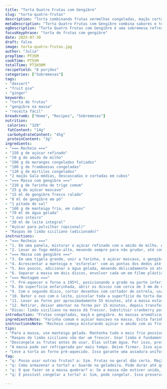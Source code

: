 ```yaml
---
title: "Torta Quatro Frutas com Gengibre"
slug: "torta-quatro-frutas"
description: "Torta combinando frutas vermelhas congeladas, maçãs cortadas em cubos e um toque de gengibre fresco e em pó na massa. Cobertura crocante com açúcar mascavo e especiarias, assada até dourar. Revela mistura agridoce, textura macia da fruta e crocância da crosta. Tempo de preparo total aproximado de 1h15. Rende 8 porções generosas. Ideal para sobremesa com cafés e chás, mantém até quatro dias refrigerada. Alteração na quantidade de ingredientes para equilibrar sabor e textura, substituição de cranberry por mirtilo e acréscimo de raspas de limão para frescor."
metaDescription: "Torta Quatro Frutas com Gengibre combina sabores e texturas. Frutas congeladas, maçãs, gengibre, tudo em uma torta crocante deliciosa."
ogDescription: "Torta Quatro Frutas com Gengibre é uma sobremesa refrescante e crocante. Ideal para acompanhar um café e compartilhar momentos."
focusKeyphrase: "torta de frutas com gengibre"
date: 2025-07-30
draft: false
image: torta-quatro-frutas.jpg
author: "Julia"
prepTime: PT35M
cookTime: PT55M
totalTime: PT1H30M
recipeYield: "8 porções"
categories: ["Sobremesas"]
tags:
- "dessert"
- "fruit pie"
- "ginger"
keywords:
- "torta de frutas"
- "gengibre na massa"
- "receita fácil"
breadcrumb: ["Home", "Recipes", "Sobremesas"]
nutrition: 
 calories: "320"
 fatContent: "14g"
 carbohydrateContent: "45g"
 proteinContent: "3g"
ingredients:
- "=== Recheio ==="
- "150 g de açúcar refinado"
- "20 g de amido de milho"
- "200 g de morangos congelados fatiados"
- "180 g de framboesas congeladas"
- "120 g de mirtilos congelados"
- "2 maçãs Gala médias, descascadas e cortadas em cubos"
- "=== Massa com gengibre ==="
- "210 g de farinha de trigo comum"
- "25 g de açúcar mascavo"
- "15 ml de gengibre fresco ralado"
- "8 ml de gengibre em pó"
- "1 pitada de sal"
- "160 g de manteiga fria, em cubos"
- "70 ml de água gelada"
- "1 ovo inteiro"
- "30 ml de leite integral"
- "Açúcar para polvilhar (opcional)"
- "Raspas de limão siciliano (adicionado)"
instructions:
- "=== Recheio ==="
- "1. Em uma panela, misturar o açúcar refinado com o amido de milho. Adicionar todas as frutas congeladas e as maçãs em cubos, envolver bem no açúcar."
- "2. Levar ao fogo médio-alto, mexendo sempre para não grudar, até começar a ferver e engrossar levemente. Retirar do fogo, deixar esfriar um pouco, cobrir e levar à geladeira enquanto prepara a massa."
- "=== Massa com gengibre ==="
- "3. Em uma tigela grande, unir a farinha, o açúcar mascavo, o gengibre ralado e em pó, e o sal. Misturar rapidamente para distribuir os ingredientes secos."
- "4. Acrescentar a manteiga e 'esfarelar' com as pontas dos dedos até obter uma textura com pedaços pequenos, quase de ervilha."
- "5. Aos poucos, adicionar a água gelada, mexendo delicadamente só até a massa começar a se formar, ainda devendo ficar com caroços visíveis de manteiga."
- "6. Separar a massa em dois discos, envolver cada um em filme plástico e refrigerar por cerca de 1 hora para firmar e facilitar o manuseio."
- "=== Montagem ==="
- "7. Pré-aquecer o forno a 195ºC, posicionando a grade na parte inferior para melhor cocção da base."
- "8. Em superfície enfarinhada, abrir os discos com cerca de 3 mm de espessura. Um disco forra a forma de 23 cm de diâmetro. Espalhar o recheio de frutas frio sobre essa base."
- "9. Com o segundo disco, cortar desenhos com cortador de estrela, usar para fazer pequenas aberturas ou decoração. Cobrir a torta, fechar as bordas apertando para não abrir no forno."
- "10. Bater o ovo com o leite, pincelar toda a superfície da torta dada a ligação e dourar. Colocar as estrelinhas decorativas em cima e pincelar novamente. Polvilhar açúcar por cima se quiser crocância extra e brilho."
- "11. Levar ao forno por aproximadamente 55 minutos, até a massa estar douradíssima e firme ao toque."
- "12. Retirar, deixar amornar na forma por 15 minutos, depois transferir para uma grade para esfriar completamente. Conservar na geladeira por até quatro dias."
- "Dicas: limão siciliano na massa dá frescor. Substituir cranberry por mirtilo deixa o equilíbrio do azedinho mais suave; gengibre em quantidade medida para não dominar. Manter os pedaços de manteiga na massa garante crocância extra."
introduction: "Frutas congeladas, maçã e gengibre. As massas aromáticas que misturam gengibre ralado com gengibre em pó são diferentes. Era pra ser doce mas a acidez das frutas deixa a textura molinha, úmida. Torta com estrela cortada, característica. Uma mistura de frio e quente, geladinha e crocante no topo. A manteiga fria e a água gelada na massa, truques para não esquentar. Por isso, pedaços na massa. O tempo não é exato, 55 minutos. Essas pequenas variações fazem cada torta ter personalidade. E limão dá um twist que corta o açúcar."
ingredientsNote: "Farinha comum e açúcar mascavo na massa. Evita farinha especial que escurece demais. Açúcar refinado para o recheio, ajuda a formar calda com o amido. O açúcar mascavo na massa cria cor e sabor, combinado com gengibre fresco e em pó para notas pungentes. Substituir cranberry por mirtilo altera o perfil, menos azedo, mais doce. Maçãs Gala usadas por sabor e textura firmes. Raspas de limão siciliano adicionam frescor e aroma na massa, quebram um pouco a doçura. Manteiga fria essencial para crocância, água gelada para ligar, não ajudar a desenvolver glúten demais. O ovo com leite na cobertura ajuda a dourar e criar brilho, açúcar por cima dá crocância extra opcional, mas recomendado."
instructionsNote: "Recheio começa misturando açúcar e amido com as frutas congeladas, mexer sempre ao levar ao fogo para não queimar nem formar grumos. Depois deixar esfriar e gelar para firmar. Massa feita rapidamente e sem sovar, mantendo pedaços de manteiga, ponto de ligamento com água fria e refrigeração. Abrir discos finos para torta não ficar pesada. Usar cortadores para fazer recortes e decorar a cobertura antes de pincelar com ovo e leite. Assar no forno pré-aquecido a 195ºC na grade mais baixa para base não ficar crua. Tempo varia, mas 55 minutos deve dourar e firmar. Deixar amornar na forma antes de desenformar para evitar que rasgue. Guardar na geladeira, pode durar até quatro dias, mantendo textura e sabor. A raspagem de limão e substituições fazem diferença sutil no produto final."
tips:
- "Para a massa, use manteiga gelada. Mantenha tudo o mais frio possível. Isso ajuda a obter uma crocêancia ideal. Não misture demais também. Essa é uma dica clássica."
- "Raspas de limão siciliano vão dar um frescor. Usar limão é fundamental. Ele corta um pouco da doçura. E ajuda no equilíbrio das frutas. Um toque inesperado."
- "Descongele as frutas antes de usar. Elas soltam água. Por isso, preste atenção no tempo de cozimento. Se não, a torta pode ficar aguada. Dish com cuidados."
- "A massa pode ser refrigerada por mais tempo. Deixe firmar. Isso ajuda a trabalhar melhor. E deixa mais saborosa. Uma vantagem a mais da torta."
- "Leve a torta ao forno pré-aquecido. Isso garante uma assadura uniforme. Preste atenção para que não queime embaixo. A parte inferior é crucial para o resultado final."
faq:
- "q: Posso usar outras frutas? a: Sim. Frutas no geral dão certo. Maçãs, peras, ou até pêssegos. Variar é bom, mas sempre pense na textura."
- "q: Como armazenar a torta? a: Guarde na geladeira. Pode durar até quatro dias. Use filme plástico para proteger. Assim, mantém crocância e frescor."
- "q: O que fazer se a massa quebrar? a: Se a massa não estiver unida, adicione um pouco mais de água. Essa dica deve ajudar. Tecnicamente, é a ligação que falhou."
- "q: É possível congelar a torta? a: Sim, pode congelar. Isso preserva a textura. Aqueça antes de servir. Essa é a melhor forma de saborear novamente."

---
```

